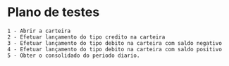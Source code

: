 # Plano de testes

    1 - Abrir a carteira
    2 - Efetuar lançamento do tipo credito na carteira
    3 - Efetuar lançamento do tipo debito na carteira com saldo negativo
    4 - Efetuar lançamento do tipo debito na carteira com saldo positivo
    5 - Obter o consolidado do periodo diario.